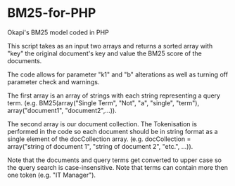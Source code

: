 # BM25-for-PHP
Okapi's BM25 model coded in PHP

This script takes as an input two arrays and returns a sorted array with "key" the original document's key and value the BM25 score of the documents. 

The code allows for parameter "k1" and "b" alterations as well as turning off parameter check and warnings. 

The first array is an array of strings with each string representing a query term. (e.g. BM25(array("Single Term", "Not", "a", "single", "term"), array("document1", "document2",...)).   

The second array is our document collection. The Tokenisation is performed in the code so each document should be in string format as a single element of the docCollection array. (e.g. docCollection = array("string of document 1", "string of document 2", "etc.", ...)).

Note that the documents and query terms get converted to upper case so the query search is case-insensitive. 
Note that terms can contain more then one token (e.g. "IT Manager"). 
